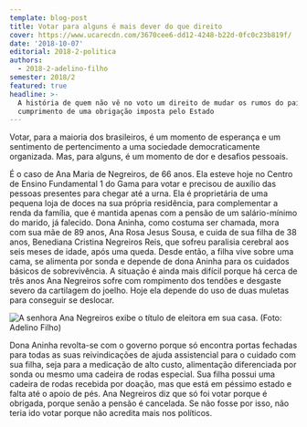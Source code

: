```yaml
---
template: blog-post
title: Votar para alguns é mais dever do que direito
cover: https://www.ucarecdn.com/3670cee6-dd12-4248-b22d-0fc0c23b819f/
date: '2018-10-07'
editorial: 2018-2-politica
authors:
  - 2018-2-adelino-filho
semester: 2018/2
featured: true
headline: >-
  A história de quem não vê no voto um direito de mudar os rumos do país, mas o
  cumprimento de uma obrigação imposta pelo Estado
---
```

Votar, para a maioria dos brasileiros, é um momento de esperança e um sentimento de pertencimento a uma sociedade democraticamente organizada. Mas, para alguns, é um momento de dor e desafios pessoais.

É o caso de Ana Maria de Negreiros, de 66 anos. Ela esteve hoje no Centro de Ensino Fundamental 1 do Gama para votar e precisou de auxílio das pessoas presentes para chegar até a urna. Ela é proprietária de uma pequena loja de doces na sua própria residência, para complementar a renda da família, que é mantida apenas com a pensão de um salário-mínimo do marido, já falecido. Dona Aninha, como costuma ser chamada, mora com sua mãe de 89 anos, Ana Rosa Jesus Sousa, e cuida de sua filha de 38 anos, Benediana Cristina Negreiros Reis, que sofreu paralisia cerebral aos seis meses de idade, após uma queda. Desde então, a filha vive sobre uma cama, se alimenta por sonda e depende de dona Aninha para os cuidados básicos de sobrevivência. A situação é ainda mais difícil porque há cerca de três anos Ana Negreiros sofre com rompimento dos tendões e desgaste severo da cartilagem do joelho. Hoje ela depende do uso de duas muletas para conseguir se deslocar.

![A senhora Ana Negreiros exibe o título de eleitora em sua casa. (Foto: Adelino Filho)](https://www.ucarecdn.com/3670cee6-dd12-4248-b22d-0fc0c23b819f/)

Dona Aninha revolta-se com o governo porque só encontra portas fechadas para todas as suas reivindicações de ajuda assistencial para o cuidado com sua filha, seja para a medicação de alto custo, alimentação diferenciada por sonda ou mesmo uma cadeira de rodas especial. Sua filha possui uma cadeira de rodas recebida por doação, mas que está em péssimo estado e falta até o apoio de pés. Ana Negreiros diz que só foi votar porque é obrigada, porque senão a pensão é cancelada. Se não fosse por isso, não teria ido votar porque não acredita mais nos políticos.

